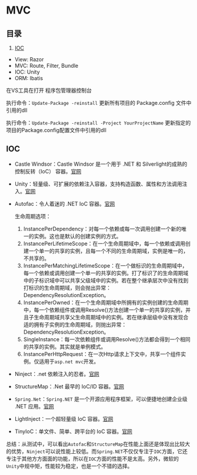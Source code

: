 # MVC

## 目录

1. [IOC](#IOC)

- View: Razor
- MVC: Route, Filter, Bundle
- IOC: Unity
- ORM: Ibatis

在VS工具在打开 程序包管理器控制台

执行命令：`Update-Package -reinstall`  更新所有项目的 Package.config 文件中引用的dll

执行命令：`Update-Package -reinstall -Project YourProjectName` 更新指定的项目的Package.config配置文件中引用的dll

## IOC

- Castle Windsor：Castle Windsor 是一个用于 .NET 和 Silverlight的成熟的控制反转（IoC） 容器。[官网](https://github.com/castleproject/Windsor)
  
- Unity：轻量级、可扩展的依赖注入容器，支持构造函数、属性和方法调用注入。[官网](https://unity.codeplex.com/)

- Autofac：令人着迷的 .NET IoC 容器。[官网](https://github.com/autofac/Autofac)

  生命周期选项：
  1. InstancePerDependency：对每一个依赖或每一次调用创建一个新的唯一的实例。这也是默认的创建实例的方式。
  2. InstancePerLifetimeScope：在一个生命周期域中，每一个依赖或调用创建一个单一的共享的实例，且每一个不同的生命周期域，实例是唯一的，不共享的。
  3. InstancePerMatchingLifetimeScope：在一个做标识的生命周期域中，每一个依赖或调用创建一个单一的共享的实例。打了标识了的生命周期域中的子标识域中可以共享父级域中的实例。若在整个继承层次中没有找到打标识的生命周期域，则会抛出异常：DependencyResolutionException。
  4. InstancePerOwned：在一个生命周期域中所拥有的实例创建的生命周期中，每一个依赖组件或调用Resolve()方法创建一个单一的共享的实例，并且子生命周期域共享父生命周期域中的实例。若在继承层级中没有发现合适的拥有子实例的生命周期域，则抛出异常：DependencyResolutionException。
  5. SingleInstance：每一次依赖组件或调用Resolve()方法都会得到一个相同的共享的实例。其实就是单例模式。
  6. InstancePerHttpRequest：在一次Http请求上下文中，共享一个组件实例。仅适用于`asp.net mvc`开发。

- Ninject：.net 依赖注入的忍者。[官网](https://github.com/ninject/ninject)

- StructureMap：.Net 最早的 IoC/ID 容器。[官网](https://structuremap.github.io/)

- `Spring.Net`：`Spring.NET` 是一个开源应用程序框架，可以便捷地创建企业级 .NET 应用。[官网](https://github.com/spring-projects/spring-net)

- LightInject：一个超轻量级 IoC 容器。[官网](https://github.com/seesharper/LightInject)

- TinyIoC：单文件、简单、跨平台的 IoC 容器。[官网](https://github.com/grumpydev/TinyIoC)

总结：从测试中，可以看出`Autofac`和`StructureMap`在性能上面还是体现出比较大的优势，`Ninject`可以说性能上较低。而`Spring.NET`不仅仅专注于`IOC`方面，它还专注于其他方方面面的功能，所以在`IOC`方面的性能不是太高。另外，微软的`Unity`中规中矩，性能较为稳定，也是一个不错的选择。
